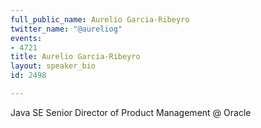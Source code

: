 ```yaml
---
full_public_name: Aurelio Garcia-Ribeyro
twitter_name: "@aureliog"
events:
- 4721
title: Aurelio Garcia-Ribeyro
layout: speaker_bio
id: 2498

---
```

Java SE Senior Director of Product Management @ Oracle